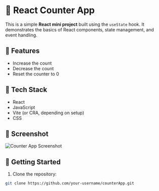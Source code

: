 # 🧮 React Counter App

This is a simple **React mini project** built using the `useState` hook. It demonstrates the basics of React components, state management, and event handling.

## 🔧 Features

- Increase the count
- Decrease the count
- Reset the counter to 0

## 🚀 Tech Stack

- React
- JavaScript
- Vite (or CRA, depending on setup)
- CSS

## 📸 Screenshot

![Counter App Screenshot](screenshot.png)

## 📂 Getting Started

1. Clone the repository:

```bash
git clone https://github.com/your-username/counterApp.git

